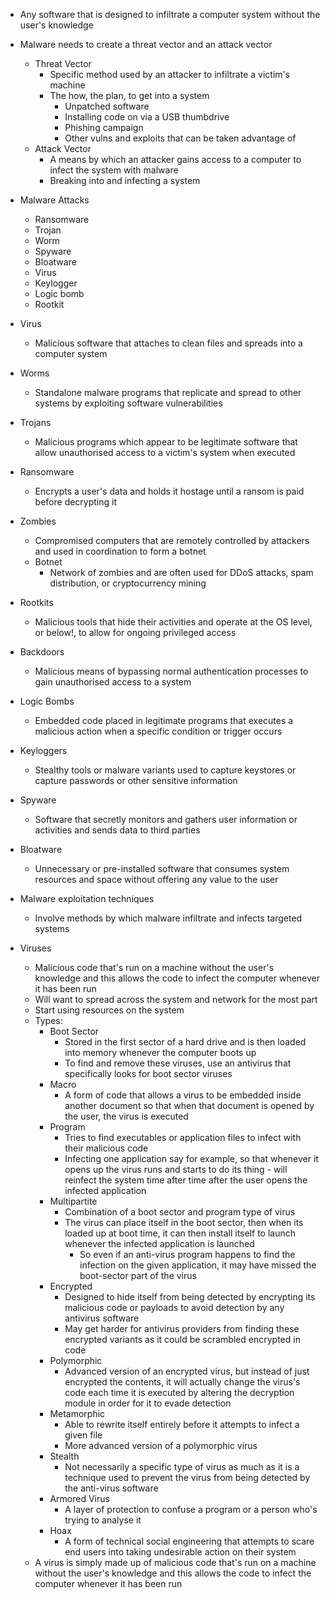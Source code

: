 
- Any software that is designed to infiltrate a computer system without the user's knowledge
-  Malware needs to create a threat vector and an attack vector
	- Threat Vector
		- Specific method used by an attacker to infiltrate a victim's machine
		- The how, the plan, to get into a system
			- Unpatched software
			- Installing code on via a USB thumbdrive
			- Phishing campaign
			- Other vulns and exploits that can be taken advantage of
	- Attack Vector
		- A means by which an attacker gains access to a computer to infect the system with malware
		- Breaking into and infecting a system

- Malware Attacks
	- Ransomware
	- Trojan
	- Worm
	- Spyware
	- Bloatware
	- Virus
	- Keylogger
	- Logic bomb
	- Rootkit

- Virus
	-  Malicious software that attaches to clean files and spreads into a computer system
- Worms
	- Standalone malware programs that replicate and spread to other systems by exploiting software vulnerabilities
- Trojans
	- Malicious programs which appear to be legitimate software that allow unauthorised access to a victim's system when executed
- Ransomware
	- Encrypts a user's data and holds it hostage until a ransom is paid before decrypting it
- Zombies
	- Compromised computers that are remotely controlled by attackers and used in coordination to form a botnet
	- Botnet
		- Network of zombies and are often used for DDoS attacks, spam distribution, or cryptocurrency mining
- Rootkits
	- Malicious tools that hide their activities and operate at the OS level, or below!, to allow for ongoing privileged access
- Backdoors
	- Malicious means of bypassing normal authentication processes to gain unauthorised access to a system
- Logic Bombs
	- Embedded code placed in legitimate programs that executes a malicious action when a specific condition or trigger occurs
- Keyloggers
	- Stealthy tools or malware variants used to capture keystores or capture passwords or other sensitive information
- Spyware
	- Software that secretly monitors and gathers user information or activities and sends data to third parties
- Bloatware
	- Unnecessary or pre-installed software that consumes system resources and space without offering any value to the user

- Malware exploitation techniques
	- Involve methods by which malware infiltrate and infects targeted systems

- Viruses
	- Malicious code that's run on a machine without the user's knowledge and this allows the code to infect the computer whenever it has been run
	- Will want to spread across the system and network for the most part
	- Start using resources on the system
	- Types:
		- Boot Sector
			- Stored in the first sector of a hard drive and is then loaded into memory whenever the computer boots up
			- To find and remove these viruses, use an antivirus that specifically looks for boot sector viruses
		- Macro
			- A form of code that allows a virus to be embedded inside another document so that when that document is opened by the user, the virus is executed 
		- Program
			- Tries to find executables or application files to infect with their malicious code 
			- Infecting one application say for example, so that whenever it opens up the virus runs and starts to do its thing - will reinfect the system time after time after the user opens the infected application
		- Multipartite
			- Combination of a boot sector and program type of virus
			- The virus can place itself in the boot sector, then when its loaded up at boot time, it can then install itself to launch whenever the infected application is launched
				- So even if an anti-virus program happens to find the infection on the given application, it may have missed the boot-sector part of the virus
		- Encrypted
			- Designed to hide itself from being detected by encrypting its malicious code or payloads to avoid detection by any antivirus software 
			- May get harder for antivirus providers from finding these encrypted variants as it could be scrambled encrypted in code
		- Polymorphic
			- Advanced version of an encrypted virus, but instead of just encrypted the contents, it will actually change the virus's code each time it is executed by altering the decryption module in order for it to evade detection
		- Metamorphic
			- Able to rewrite itself entirely before it attempts to infect a given file
			- More advanced version of a polymorphic virus
		- Stealth
			- Not necessarily a specific type of virus as much as it is a technique used to prevent the virus from being detected by the anti-virus software
		- Armored Virus
			- A layer of protection to confuse a program or a person who's trying to analyse it
		- Hoax
			- A form of technical social engineering that attempts to scare end users into taking undesirable action on their system
	- A virus is simply made up of malicious code that's run on a machine without the user's knowledge and this allows the code to infect the computer whenever it has been run